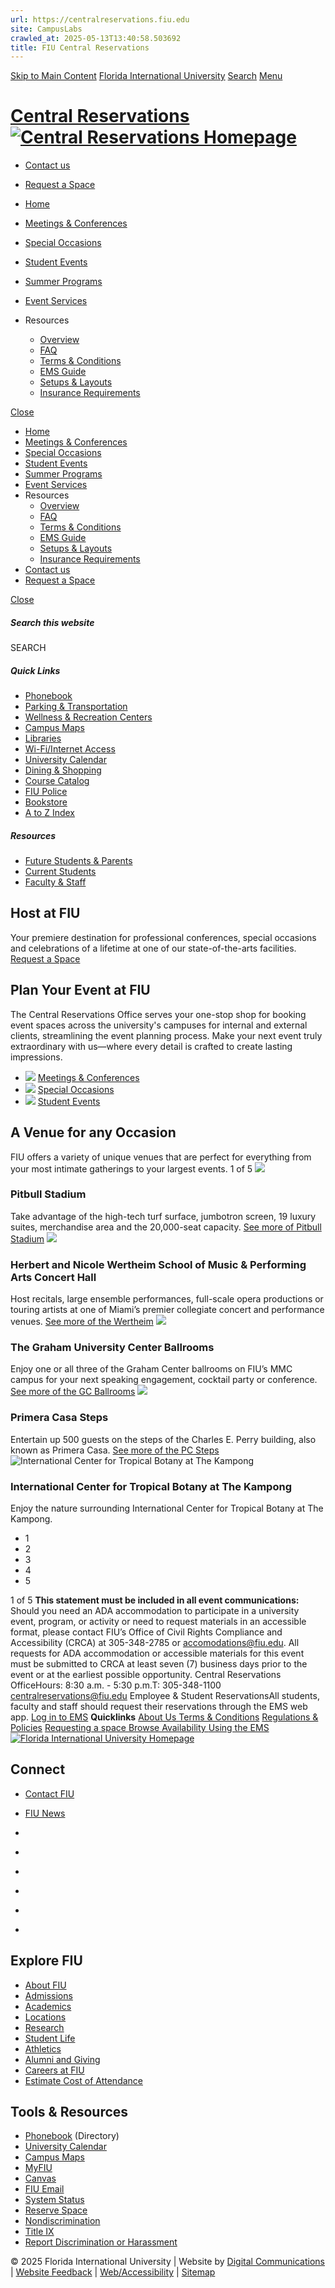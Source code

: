 ```yaml
---
url: https://centralreservations.fiu.edu
site: CampusLabs
crawled_at: 2025-05-13T13:40:58.503692
title: FIU Central Reservations
---
```


[Skip to Main Content](https://centralreservations.fiu.edu/#main-content)
[Florida International University](https://www.fiu.edu/)
[Search](https://centralreservations.fiu.edu/)
[Menu](https://centralreservations.fiu.edu/)
# [Central Reservations![Central Reservations Homepage](https://centralreservations.fiu.edu/_assets/images/central-reservations-logo.png)](https://centralreservations.fiu.edu/index.html)
  * [Contact us](https://centralreservations.fiu.edu/about/contact/index.html)
  * [Request a Space](https://centralreservations.fiu.edu/reserve/index.html)


  * [Home](https://centralreservations.fiu.edu/index.html)
  * [Meetings & Conferences](https://centralreservations.fiu.edu/conferences/index.html)
  * [Special Occasions](https://centralreservations.fiu.edu/special-occasions/index.html)
  * [Student Events](https://centralreservations.fiu.edu/student-events/index.html)
  * [Summer Programs](https://centralreservations.fiu.edu/summer-programs/index.html)
  * [Event Services](https://centralreservations.fiu.edu/event-services/index.html)
  * Resources
    * [Overview](https://centralreservations.fiu.edu/resources/index.html)
    * [FAQ](https://centralreservations.fiu.edu/resources/faq/index.html)
    * [Terms & Conditions](https://centralreservations.fiu.edu/resources/terms-and-conditions/index.html)
    * [EMS Guide](https://centralreservations.fiu.edu/_assets/docs/ems-quick-guide.pdf)
    * [Setups & Layouts](https://centralreservations.fiu.edu/resources/setups-and-layouts/index.html)
    * [Insurance Requirements](https://centralreservations.fiu.edu/resources/insurance-requirements/index.html)


[Close](https://centralreservations.fiu.edu/)
  * [Home](https://centralreservations.fiu.edu/index.html)
  * [Meetings & Conferences](https://centralreservations.fiu.edu/conferences/index.html)
  * [Special Occasions](https://centralreservations.fiu.edu/special-occasions/index.html)
  * [Student Events](https://centralreservations.fiu.edu/student-events/index.html)
  * [Summer Programs](https://centralreservations.fiu.edu/summer-programs/index.html)
  * [Event Services](https://centralreservations.fiu.edu/event-services/index.html)
  * Resources
    * [Overview](https://centralreservations.fiu.edu/resources/index.html)
    * [FAQ](https://centralreservations.fiu.edu/resources/faq/index.html)
    * [Terms & Conditions](https://centralreservations.fiu.edu/resources/terms-and-conditions/index.html)
    * [EMS Guide](https://centralreservations.fiu.edu/_assets/docs/ems-quick-guide.pdf)
    * [Setups & Layouts](https://centralreservations.fiu.edu/resources/setups-and-layouts/index.html)
    * [Insurance Requirements](https://centralreservations.fiu.edu/resources/insurance-requirements/index.html)
  * [Contact us](https://centralreservations.fiu.edu/about/contact/index.html)
  * [Request a Space](https://centralreservations.fiu.edu/reserve/index.html)


[ Close ](https://centralreservations.fiu.edu/)
##### Search this website
SEARCH
##### Quick Links
  * [ Phonebook](https://phonebook.fiu.edu)
  * [ Parking & Transportation](https://parking.fiu.edu/)
  * [ Wellness & Recreation Centers](https://dasa.fiu.edu/all-departments/wellness-recreation-centers/)
  * [ Campus Maps](http://campusmaps.fiu.edu/)
  * [ Libraries](https://library.fiu.edu/)
  * [ Wi-Fi/Internet Access](https://network.fiu.edu/)
  * [ University Calendar](https://calendar.fiu.edu/)
  * [ Dining & Shopping](https://shop.fiu.edu/)
  * [ Course Catalog](https://catalog.fiu.edu/)
  * [ FIU Police](https://police.fiu.edu/)
  * [ Bookstore](https://shop.fiu.edu/retail/barnes-noble/course-materials/)
  * [ A to Z Index](https://www.fiu.edu/atoz/index.html)


##### Resources
  * [ Future Students & Parents](https://www.fiu.edu/information-for/future-students-parents.html)
  * [ Current Students](https://www.fiu.edu/information-for/current-students.html)
  * [ Faculty & Staff](https://www.fiu.edu/information-for/faculty-staff.html)


## Host at FIU
Your premiere destination for professional conferences, special occasions and celebrations of a lifetime at one of our state-of-the-arts facilities.
[Request a Space](https://centralreservations.fiu.edu/reserve/index.html)
## Plan Your Event at FIU
The Central Reservations Office serves your one-stop shop for booking event spaces across the university's campuses for internal and external clients, streamlining the event planning process. Make your next event truly extraordinary with us—where every detail is crafted to create lasting impressions.
  * ![](https://centralreservations.fiu.edu/_assets/images/thumbnail-meetings-conferences.jpg)
[Meetings & Conferences](https://centralreservations.fiu.edu/conferences/index.html)
  * ![](https://centralreservations.fiu.edu/_assets/images/thumbnail-weddings-milestones.jpg)
[Special Occasions](https://centralreservations.fiu.edu/special-occasions/index.html)
  * ![](https://centralreservations.fiu.edu/_assets/images/thumbnail-student-events.jpg)
[Student Events](https://centralreservations.fiu.edu/student-events/index.html)


## A Venue for any Occasion 
FIU offers a variety of unique venues that are perfect for everything from your most intimate gatherings to your largest events.
1 of 5
![](https://centralreservations.fiu.edu/_assets/images/gallery-first-night.webp)
### Pitbull Stadium
Take advantage of the high-tech turf surface, jumbotron screen, 19 luxury suites, merchandise area and the 20,000-seat capacity.
[See more of Pitbull Stadium](https://centralreservations.fiu.edu/venues/profile/pitbull-stadium.html)
![](https://centralreservations.fiu.edu/_assets/images/gallery-the-wertheim.webp)
### Herbert and Nicole Wertheim School of Music & Performing Arts Concert Hall
Host recitals, large ensemble performances, full-scale opera productions or touring artists at one of Miami’s premier collegiate concert and performance venues.
[See more of the Wertheim](https://centralreservations.fiu.edu/venues/profile/wertheim-performing-arts-center.html)
![](https://centralreservations.fiu.edu/_assets/images/gallery-gc-ballrooms.webp)
### The Graham University Center Ballrooms
Enjoy one or all three of the Graham Center ballrooms on FIU’s MMC campus for your next speaking engagement, cocktail party or conference.
[See more of the GC Ballrooms](https://centralreservations.fiu.edu/venues/profile/gc-ballrooms.html)
![](https://centralreservations.fiu.edu/_assets/images/gallery-pc-steps.webp)
### Primera Casa Steps
Entertain up 500 guests on the steps of the Charles E. Perry building, also known as Primera Casa.
[See more of the PC Steps ](https://centralreservations.fiu.edu/venues/profile/primera-casa-steps.html)
![International Center for Tropical Botany at The Kampong](https://centralreservations.fiu.edu/_assets/images/gallery-tropical-botany-at-the-kampong.jpg)
### International Center for Tropical Botany at The Kampong
Enjoy the nature surrounding International Center for Tropical Botany at The Kampong.
  * 1
  * 2
  * 3
  * 4
  * 5


1 of 5
**This statement must be included in all event communications:**
Should you need an ADA accommodation to participate in a university event, program, or activity or need to request materials in an accessible format, please contact FIU’s Office of Civil Rights Compliance and Accessibility (CRCA) at 305-348-2785 or accomodations@fiu.edu. All requests for ADA accommodation or accessible materials for this event must be submitted to CRCA at least seven (7) business days prior to the event or at the earliest possible opportunity.
Central Reservations OfficeHours: 8:30 a.m. - 5:30 p.m.T: 305-348-1100 centralreservations@fiu.edu
Employee & Student ReservationsAll students, faculty and staff should request their reservations through the EMS web app.
[Log in to EMS](https://reservations.fiu.edu/)
**Quicklinks** [About Us ](https://centralreservations.fiu.edu/about/index.html) [Terms & Conditions](https://centralreservations.fiu.edu/resources/terms-and-conditions/index.html) [Regulations & Policies](https://centralreservations.fiu.edu/resources/terms-and-conditions/index.html#regulations-and-policies) [Requesting a space ](https://centralreservations.fiu.edu/reserve/index.html) [Browse Availability ](https://reservations.fiu.edu/BrowseForSpace.aspx) [Using the EMS](https://centralreservations.fiu.edu/_assets/docs/ems-quick-guide.pdf)
[ ![Florida International University Homepage](https://digicdn.fiu.edu/core/_assets/images/footer-logo.svg) ](https://www.fiu.edu/)
## Connect
  * [Contact FIU](https://www.fiu.edu/about/contact-us/index.html)
  * [FIU News](https://news.fiu.edu/)


  * [](https://www.instagram.com/fiuinstagram/)
  * [](https://www.linkedin.com/school/florida-international-university/)
  * [](https://www.facebook.com/floridainternational)
  * [](https://twitter.com/fiu)
  * [](https://www.youtube.com/user/FloridaInternational)
  * [](https://flickr.com/photos/fiu)


## Explore FIU
  * [About FIU](https://www.fiu.edu/about/index.html)
  * [Admissions](https://www.fiu.edu/admissions/index.html)
  * [Academics](https://www.fiu.edu/academics/index.html)
  * [Locations](https://www.fiu.edu/locations/index.html)
  * [Research](https://www.fiu.edu/research/index.html)
  * [Student Life](https://www.fiu.edu/student-life/index.html)
  * [Athletics](https://www.fiu.edu/athletics/index.html)
  * [Alumni and Giving](https://www.fiu.edu/alumni-and-giving/index.html)
  * [Careers at FIU](https://hr.fiu.edu/careers/)
  * [Estimate Cost of Attendance](https://onestop.fiu.edu/finances/estimate-your-costs/)


## Tools & Resources
  * [Phonebook](https://phonebook.fiu.edu) (Directory)
  * [University Calendar](https://calendar.fiu.edu/)
  * [Campus Maps](https://campusmaps.fiu.edu/)
  * [MyFIU](https://my.fiu.edu/)
  * [Canvas](https://canvas.fiu.edu)
  * [FIU Email](http://mail.fiu.edu/)
  * [System Status](https://fiu.service-now.com/sp?id=services_status)
  * [Reserve Space](https://centralreservations.fiu.edu/)
  * [Nondiscrimination](https://ace.fiu.edu/civil-rights/harassment-and-discrimination/)
  * [Title IX](https://ace.fiu.edu/title-ix/)
  * [Report Discrimination or Harassment](https://report.fiu.edu/)


© 2025 Florida International University  | Website by [Digital Communications](https://stratcomm.fiu.edu/digital-print/websites/) | [Website Feedback](https://webforms.fiu.edu/view.php?id=370774&element_5=https://centralreservations.fiu.edu/) | [Web/Accessibility](https://accessibility.fiu.edu/) | [Sitemap](https://centralreservations.fiu.edu/sitemap.html)
